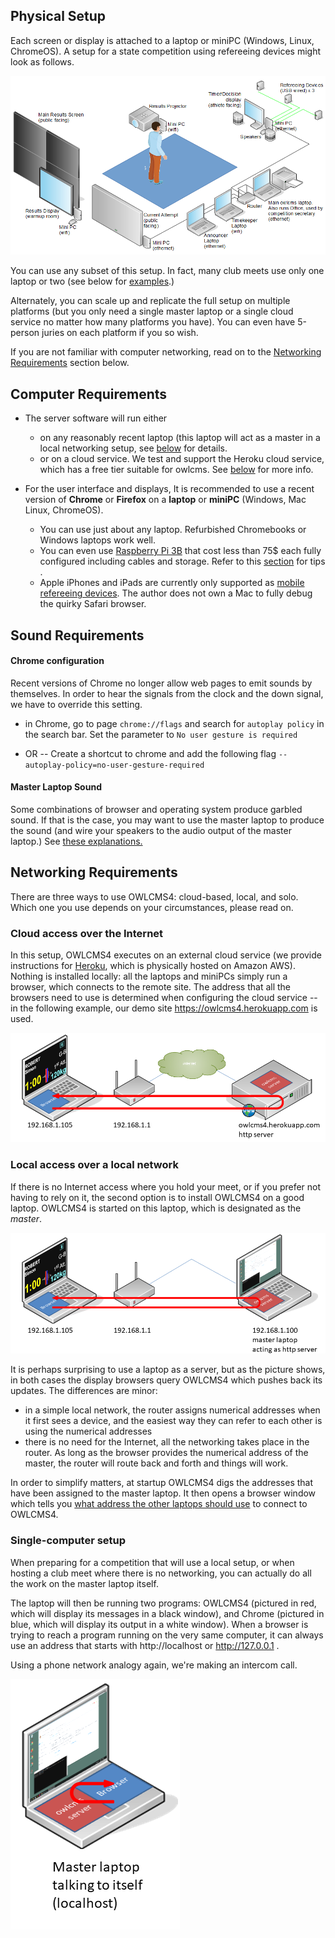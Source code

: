## Physical Setup

Each screen or display is attached to a laptop or miniPC (Windows, Linux, ChromeOS).  A setup for a state competition using refereeing devices might look as follows.

![StateCompetition](img/equipment/StateCompetition.png)

You can use any subset of this setup.  In fact, many club meets use only one laptop or two (see below for [examples](#local-access-over-a-local-network).) 

Alternately, you can scale up and replicate the full setup on multiple platforms (but you only need a single master laptop or a single cloud service no matter how many platforms you have). You can even have 5-person juries on each platform if you so wish.

If you are not familiar with computer networking, read on to the [Networking Requirements](#networking-requirements) section below.

## Computer Requirements

- The server software will run either 
  - on any reasonably recent laptop (this laptop will act as a master in a local networking setup, see [below](#local-access-over-a-local-network) for details.
  - or on a cloud service. We test and support the Heroku cloud service, which has a free tier suitable for owlcms. See [below](#cloud-access-over-the-internet) for more info.
- For the user interface and displays,  It is recommended to use a recent version of **Chrome** or **Firefox** on a **laptop** or **miniPC** (Windows, Mac Linux, ChromeOS). 

  - You can use just about any laptop.  Refurbished Chromebooks or Windows laptops work well.
  - You can even use [Raspberry Pi 3B](https://www.canakit.com/raspberry-pi-3-model-b-plus-starter-kit.html) that cost less than 75$ each fully configured including cables and storage.  Refer to this [section](RaspberryPi) for tips .
  - Apple iPhones and iPads are currently only supported as [mobile refereeing devices](Refereeing#mobile-device-refereeing). The author does not own a Mac to fully debug the quirky Safari browser.

## Sound Requirements

#### Chrome configuration

Recent versions of Chrome no longer allow web pages to emit sounds by themselves.  In order to hear the signals from the clock and the down signal, we have to override this setting.

- in Chrome, go to page ``chrome://flags``  and search for ``autoplay policy``  in the search bar.
  Set the parameter to ``No user gesture is required``

- OR --  Create a shortcut to chrome and add the following flag `--autoplay-policy=no-user-gesture-required`

#### Master Laptop Sound

Some combinations of browser and operating system produce garbled sound. If that is the case, you may want to use the master laptop to produce the sound (and wire your speakers to the audio output of the master laptop.)   See [these explanations.](Preparation#associating-an-audio-output-with-a-platform)

## Networking Requirements

There are three ways to use OWLCMS4: cloud-based, local, and solo.  Which one you use depends on your circumstances, please read on.

### Cloud access over the Internet

In this setup, OWLCMS4 executes on an external cloud service (we provide instructions for [Heroku](Heroku), which is physically hosted on Amazon AWS).  Nothing is installed locally: all the laptops and miniPCs simply run a browser, which connects to the remote site.  The address that all the browsers need to use is determined when configuring the cloud service -- in the following example, our demo site https://owlcms4.herokuapp.com is used.

![010_Cloud](img/equipment/010_Cloud.PNG)

### Local access over a local network

If there is no Internet access where you hold your meet, or if you prefer not having to rely on it, the second option is to install OWLCMS4 on a good laptop.  OWLCMS4 is started on this laptop, which is designated as the *master*.  

![020_local](img/equipment/020_local.PNG)

It is perhaps surprising to use a laptop as a server, but as the picture shows, in both cases the display browsers query OWLCMS4 which pushes back its updates.  The differences are minor:

- in a simple local network, the router assigns numerical addresses when it first sees a device, and the easiest way they can refer to each other is using the numerical addresses 
- there is no need for the Internet, all the networking takes place in the router.  As long as the browser provides the numerical address of the master, the router will route back and forth and things will work.

In order to simplify matters, at startup OWLCMS4 digs the addresses that have been assigned to the master laptop.  It then opens a browser window which tells you [what address the other laptops should use](LocalSetup#initial-startup) to connect to OWLCMS4.

### Single-computer setup

When preparing for a competition that will use a local setup, or when hosting a club meet where there is no networking, you can actually do all the work on the master laptop itself.  

The laptop will then be running two programs: OWLCMS4 (pictured in red, which will display its messages in a black window), and Chrome (pictured in blue, which will display its output in a white window).   When a browser is trying to reach a program running on the very same computer, it can always use an address that starts with http://localhost or http://127.0.0.1 .   

Using a phone network analogy again, we're making an intercom call.

![030_solo](img/equipment/030_solo.PNG)



[^1]: The only caveat is that some refereeing devices require [workarounds](Refereeing#notes-for-raspbery-pi-users-with-delcom-keypads)